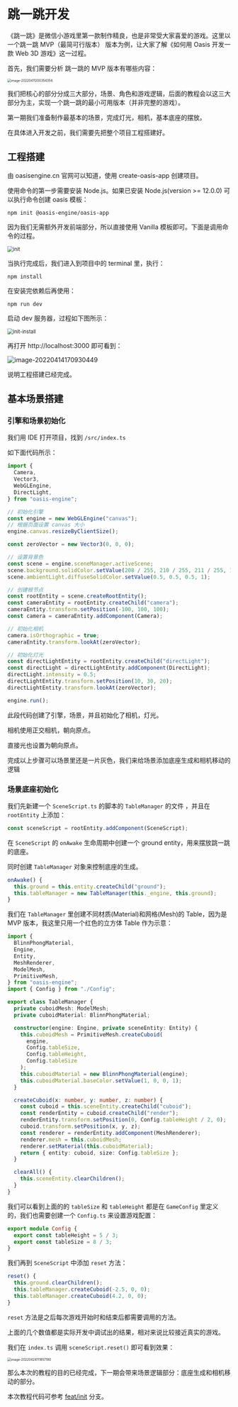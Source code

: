 # 跳一跳开发

《跳一跳》是微信小游戏里第一款制作精良，也是非常受大家喜爱的游戏。这里以一个跳一跳 MVP（最简可行版本） 版本为例，让大家了解《如何用 Oasis 开发一款 Web 3D 游戏》这一过程。

首先，我们需要分析 跳一跳的 MVP 版本有哪些内容：

<img src="https://gw.alipayobjects.com/zos/OasisHub/0e1da064-1a75-442c-b209-96f9fb35d38d/image-20220411200354354.png" alt="image-20220411200354354" style="zoom:50%;" />

我们把核心的部分分成三大部分，场景、角色和游戏逻辑，后面的教程会以这三大部分为主，实现一个跳一跳的最小可用版本（并非完整的游戏）。

第一期我们准备制作最基本的场景，完成灯光，相机，基本底座的摆放。

在具体进入开发之前，我们需要先把整个项目工程搭建好。

## 工程搭建

由 oasisengine.cn 官网可以知道，使用 create-oasis-app 创建项目。

使用命令的第一步需要安装 Node.js。如果已安装 Node.js(version >= 12.0.0) 可以执行命令创建 oasis 模板：

```shell
npm init @oasis-engine/oasis-app
```

因为我们无需额外开发前端部分，所以直接使用 Vanilla 模板即可。下面是调用命令的过程。

<img src="https://gw.alipayobjects.com/zos/OasisHub/93ac04b6-4319-455d-9258-3cfd0041291a/init.gif" alt="init" style="zoom: 80%;" />

当执行完成后，我们进入到项目中的 terminal 里，执行：

```
npm install
```

在安装完依赖后再使用：

```shell
npm run dev
```

启动 dev 服务器，过程如下图所示：

<img src="https://gw.alipayobjects.com/zos/OasisHub/c97211af-5f18-46ba-8966-166cba9424df/init-install.gif" alt="init-install" style="zoom:80%;" />

再打开 http://localhost:3000 即可看到：

![image-20220414170930449](https://gw.alipayobjects.com/zos/OasisHub/c267e5c1-7ab7-430d-ad96-8328a4839544/image-20220414170930449.png)

说明工程搭建已经完成。

## 基本场景搭建

### 引擎和场景初始化

我们用 IDE 打开项目，找到 `/src/index.ts`

如下面代码所示：

```typescript
import {
  Camera,
  Vector3,
  WebGLEngine,
  DirectLight,
} from "oasis-engine";

// 初始化引擎
const engine = new WebGLEngine("canvas");
// 根据页面设置 canvas 大小
engine.canvas.resizeByClientSize();

const zeroVector = new Vector3(0, 0, 0);

// 设置背景色
const scene = engine.sceneManager.activeScene;
scene.background.solidColor.setValue(208 / 255, 210 / 255, 211 / 255, 1);
scene.ambientLight.diffuseSolidColor.setValue(0.5, 0.5, 0.5, 1);

// 创建根节点
const rootEntity = scene.createRootEntity();
const cameraEntity = rootEntity.createChild("camera");
cameraEntity.transform.setPosition(-100, 100, 100);
const camera = cameraEntity.addComponent(Camera);

// 初始化相机
camera.isOrthographic = true;
cameraEntity.transform.lookAt(zeroVector);

// 初始化灯光
const directLightEntity = rootEntity.createChild("directLight");
const directLight = directLightEntity.addComponent(DirectLight);
directLight.intensity = 0.5;
directLightEntity.transform.setPosition(10, 30, 20);
directLightEntity.transform.lookAt(zeroVector);

engine.run();
```

此段代码创建了引擎，场景，并且初始化了相机，灯光。

相机使用正交相机，朝向原点。

直接光也设置为朝向原点。

完成以上步骤可以场景里还是一片灰色，我们来给场景添加底座生成和相机移动的逻辑

### 场景底座初始化

我们先新建一个 `SceneScript.ts` 的脚本的 `TableManager` 的文件 ，并且在 `rootEntity` 上添加：

```typescript
const sceneScript = rootEntity.addComponent(SceneScript);
```

在 `SceneScript` 的 `onAwake` 生命周期中创建一个 ground entity，用来摆放跳一跳的底座。

同时创建 `TableManager` 对象来控制底座的生成。

```typescript
onAwake() {
  this.ground = this.entity.createChild("ground");
  this.tableManager = new TableManager(this._engine, this.ground);
}
```

我们在 `TableManager` 里创建不同材质(Material)和网格(Mesh)的 Table，因为是 MVP 版本，我这里只用一个红色的立方体 Table 作为示意：

```typescript
import {
  BlinnPhongMaterial,
  Engine,
  Entity,
  MeshRenderer,
  ModelMesh,
  PrimitiveMesh,
} from "oasis-engine";
import { Config } from "./Config";

export class TableManager {
  private cuboidMesh: ModelMesh;
  private cuboidMaterial: BlinnPhongMaterial;

  constructor(engine: Engine, private sceneEntity: Entity) {
    this.cuboidMesh = PrimitiveMesh.createCuboid(
      engine,
      Config.tableSize,
      Config.tableHeight,
      Config.tableSize
    );
    this.cuboidMaterial = new BlinnPhongMaterial(engine);
    this.cuboidMaterial.baseColor.setValue(1, 0, 0, 1);
  }

  createCuboid(x: number, y: number, z: number) {
    const cuboid = this.sceneEntity.createChild("cuboid");
    const renderEntity = cuboid.createChild("render");
    renderEntity.transform.setPosition(0, Config.tableHeight / 2, 0);
    cuboid.transform.setPosition(x, y, z);
    const renderer = renderEntity.addComponent(MeshRenderer);
    renderer.mesh = this.cuboidMesh;
    renderer.setMaterial(this.cuboidMaterial);
    return { entity: cuboid, size: Config.tableSize };
  }

  clearAll() {
    this.sceneEntity.clearChildren();
  }
}
```

我们可以看到上面的的 `tableSize` 和 `tableHeight` 都是在 `GameConfig` 里定义的，我们也需要创建一个 `Config.ts` 来设置游戏配置：

```typescript
export module Config {
  export const tableHeight = 5 / 3;
  export const tableSize = 8 / 3;
}
```

我们再到 `SceneScript` 中添加 `reset` 方法：

```typescript
reset() {
  this.ground.clearChildren();
  this.tableManager.createCuboid(-2.5, 0, 0);
  this.tableManager.createCuboid(4.2, 0, 0);
}
```

`reset` 方法是之后每次游戏开始时和结束后都需要调用的方法。

上面的几个数值都是实际开发中调试出的结果，相对来说比较接近真实的游戏。

我们在 `index.ts` 调用 `sceneScript.reset()` 即可看到效果：

<img src="https://gw.alipayobjects.com/zos/OasisHub/421c96e6-279d-45f8-8a29-c7ea6fe6363e/image-20220424111857180.png" alt="image-20220424111857180" style="zoom:50%;" />

那么本次的教程的目的已经完成，下一期会带来场景逻辑部分：底座生成和相机移动的部分。

本次教程代码可参考 [feat/init](https://github.com/gz65555/jump-game/tree/feat/init) 分支。